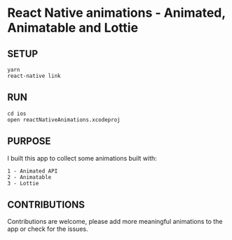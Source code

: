 # React Native animations - Animated, Animatable and Lottie

## SETUP
```
yarn
react-native link
```

## RUN
```
cd ios
open reactNativeAnimations.xcodeproj
```

## PURPOSE
I built this app to collect some animations built with:
```
1 - Animated API
2 - Animatable
3 - Lottie
```

## CONTRIBUTIONS
Contributions are welcome, please add more meaningful animations to the app or check for the issues.